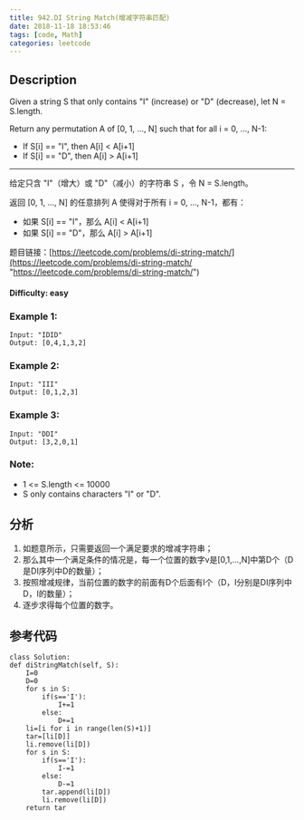 ```yaml
---
title: 942.DI String Match(增减字符串匹配)
date: 2018-11-18 18:53:46
tags: [code, Math]
categories: leetcode
---
```

## Description

Given a string S that only contains "I" (increase) or "D" (decrease), let N = S.length.

Return any permutation A of [0, 1, ..., N] such that for all i = 0, ..., N-1:

- If S[i] == "I", then A[i] < A[i+1]
- If S[i] == "D", then A[i] > A[i+1]

---

给定只含 "I"（增大）或 "D"（减小）的字符串 S ，令 N = S.length。

返回 [0, 1, ..., N] 的任意排列 A 使得对于所有 i = 0, ..., N-1，都有：

- 如果 S[i] == "I"，那么 A[i] < A[i+1]
- 如果 S[i] == "D"，那么 A[i] > A[i+1]

题目链接：[https://leetcode.com/problems/di-string-match/](https://leetcode.com/problems/di-string-match/ "https://leetcode.com/problems/di-string-match/")

#### Difficulty: easy

<!-- more -->

### Example 1:

	Input: "IDID"
	Output: [0,4,1,3,2]

### Example 2:

	Input: "III"
	Output: [0,1,2,3]

### Example 3:

	Input: "DDI"
	Output: [3,2,0,1]

### Note:

- 1 <= S.length <= 10000
- S only contains characters "I" or "D".

## 分析

1. 如题意所示，只需要返回一个满足要求的增减字符串；
2. 那么其中一个满足条件的情况是，每一个位置的数字v是[0,1,...,N]中第D个（D是DI序列中D的数量）；
3. 按照增减规律，当前位置的数字的前面有D个后面有I个（D，I分别是DI序列中D，I的数量）；
4. 逐步求得每个位置的数字。

## 参考代码

	class Solution:
    def diStringMatch(self, S):
        I=0
        D=0
        for s in S:
            if(s=='I'):
                I+=1
            else:
                D+=1
        li=[i for i in range(len(S)+1)]
        tar=[li[D]]
        li.remove(li[D])
        for s in S:
            if(s=='I'):
                I-=1
            else:
                D-=1
            tar.append(li[D])
            li.remove(li[D])
        return tar
        
